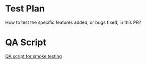 <Your description here>

Test Plan
===

How to test the specific features added, or bugs fixed, in this PR?

QA Script
===

[QA script for smoke testing](../QA.md)
